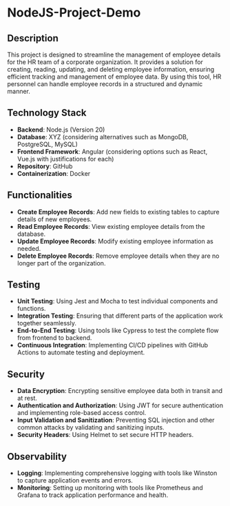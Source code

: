# NodeJS-Project-Demo
## Description
This project is designed to streamline the management of employee details for the HR team of a corporate organization. It provides a solution for creating, reading, updating, and deleting employee information, ensuring efficient tracking and management of employee data. By using this tool, HR personnel can handle employee records in a structured and dynamic manner.

## Technology Stack
- **Backend**: Node.js (Version 20)
- **Database**: XYZ (considering alternatives such as MongoDB, PostgreSQL, MySQL)
- **Frontend Framework**: Angular (considering options such as React, Vue.js with justifications for each)
- **Repository**: GitHub
- **Containerization**: Docker

## Functionalities
- **Create Employee Records**: Add new fields to existing tables to capture details of new employees.
- **Read Employee Records**: View existing employee details from the database.
- **Update Employee Records**: Modify existing employee information as needed.
- **Delete Employee Records**: Remove employee details when they are no longer part of the organization.

## Testing
- **Unit Testing**: Using Jest and Mocha to test individual components and functions.
- **Integration Testing**: Ensuring that different parts of the application work together seamlessly.
- **End-to-End Testing**: Using tools like Cypress to test the complete flow from frontend to backend.
- **Continuous Integration**: Implementing CI/CD pipelines with GitHub Actions to automate testing and deployment.

## Security
- **Data Encryption**: Encrypting sensitive employee data both in transit and at rest.
- **Authentication and Authorization**: Using JWT for secure authentication and implementing role-based access control.
- **Input Validation and Sanitization**: Preventing SQL injection and other common attacks by validating and sanitizing inputs.
- **Security Headers**: Using Helmet to set secure HTTP headers.

## Observability
- **Logging**: Implementing comprehensive logging with tools like Winston to capture application events and errors.
- **Monitoring**: Setting up monitoring with tools like Prometheus and Grafana to track application performance and health.


